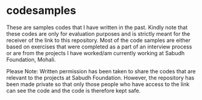# codesamples
These are samples codes that I have written in the past. Kindly note that these codes are only for evaluation purposes and is strictly meant for the receiver of the link to this repository. Most of the code samples are either based on exercises that were completed as a part of an interview process or are from the projects I have worked/am currently working at Sabudh Foundation, Mohali.

Please Note: Written permission has been taken to share the codes that are relevant to the projects at Sabudh Foundation. However, the repository has been made private so that only those people who have access to the link can see the code and the code is therefore kept safe.
